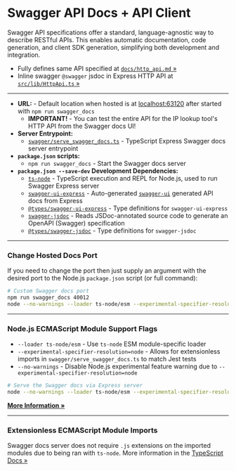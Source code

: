 # Swagger API Docs + API Client

Swagger API specifications offer a standard, language-agnostic way to describe RESTful APIs. This enables automatic documentation, code generation, and client SDK generation, simplifying both development and integration.

* Fully defines same API specified at [`docs/http_api.md` »](./http_api.md)
* Inline swagger `@swagger` jsdoc in Express HTTP API at [`src/lib/HttpApi.ts` »](../src/lib/HttpApi.ts)

---

* **URL:** - Default location when hosted is at [localhost:63120](http://localhost:63120) after started with `npm run swagger_docs`
    - **IMPORTANT!** - You can test the entire API for the IP lookup tool's HTTP API from the Swagger docs UI!
* **Server Entrypoint:**
    - [`swagger/serve_swagger_docs.ts`](../swagger/serve_swagger_docs.ts) - TypeScript Express Swagger docs server entrypoint
* **`package.json` scripts:**
    - `npm run swagger_docs` - Start the Swagger docs server
* **`package.json --save-dev` Development Dependencies:**
    - [`ts-node`](https://typestrong.org/ts-node/) - TypeScript execution and REPL for Node.js, used to run Swagger Express server
    - [`swagger-ui-express`](https://github.com/scottie1984/swagger-ui-express) - Auto-generated [`swagger-ui`](https://swagger.io/tools/swagger-ui/) generated API docs from Express
    - [`@types/swagger-ui-express`](https://www.npmjs.com/package/@types/swagger-ui-express) - Type definitions for `swagger-ui-express`
    - [`swagger-jsdoc`](https://github.com/Surnet/swagger-jsdoc) - Reads JSDoc-annotated source code to generate an OpenAPI (Swagger) specification
    - [`@types/swagger-jsdoc`](https://www.npmjs.com/package/@types/swagger-jsdoc) - Type definitions for `swagger-jsdoc`

---

### Change Hosted Docs Port

If you need to change the port then just supply an argument with the desired port to the Node.js `package.json` script (or full command):

```bash
# Custom Swagger docs port
npm run swagger_docs 40012
node --no-warnings --loader ts-node/esm --experimental-specifier-resolution=node swagger/serve_swagger_docs.ts 40012
```

---

### Node.js ECMAScript Module Support Flags

* `--loader ts-node/esm` - Use `ts-node` ESM module-specific loader
* `--experimental-specifier-resolution=node` - Allows for extensionless imports in `swagger/serve_swagger_docs.ts` to match Jest tests
* `--no-warnings` - Disable Node.js experimental feature warning due to `--experimental-specifier-resolution=node`

```bash
# Serve the Swagger docs via Express server
node --no-warnings --loader ts-node/esm --experimental-specifier-resolution=node swagger/serve_swagger_docs.ts
```

**[More Information »](https://stackoverflow.com/a/68969661)**

---

### Extensionless ECMAScript Module Imports

Swagger docs server does not require `.js` extensions on the imported modules due to being ran with `ts-node`. More information in the [TypeScript Docs »](./typescript.md)
